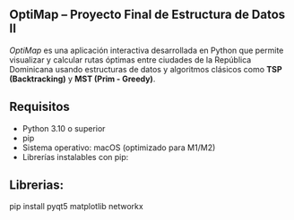 ## OptiMap – Proyecto Final de Estructura de Datos II

*OptiMap* es una aplicación interactiva desarrollada en Python que permite visualizar y calcular rutas óptimas entre ciudades de la República Dominicana usando estructuras de datos y algoritmos clásicos como **TSP (Backtracking)** y **MST (Prim - Greedy)**.

## Requisitos

- Python 3.10 o superior
- pip
- Sistema operativo: macOS (optimizado para M1/M2)
- Librerías instalables con pip:

## Librerias: 

pip install pyqt5 matplotlib networkx
